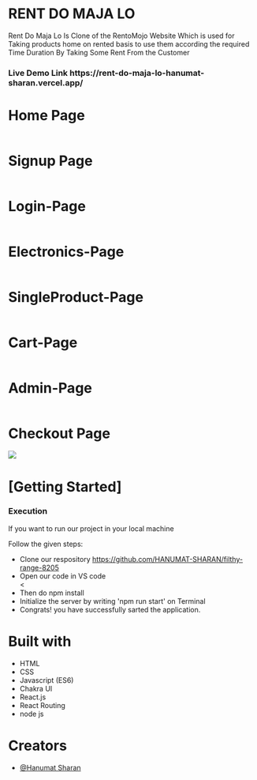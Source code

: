 # RENT DO MAJA LO
Rent Do Maja Lo Is Clone of the RentoMojo Website Which is used for Taking products home on rented basis to use them according the required Time Duration By Taking Some Rent From the Customer

<h3>Live Demo Link https://rent-do-maja-lo-hanumat-sharan.vercel.app/ </h3>



 <h1>Home Page</h1>
    <img src="https://i.ibb.co/MZhFqZW/Screenshot-from-2022-12-20-20-23-19.png" alt="">
  <h1>Signup Page</h1>
    <img src="https://i.ibb.co/V2fkZnp/Screenshot-from-2022-12-20-20-19-08.png" alt="">
<h1>Login-Page</h1>
    <img src="https://i.ibb.co/pyW4Pd4/Screenshot-from-2022-12-20-20-19-13.png" alt="">
    <h1>Electronics-Page</h1>
    <img src="https://i.ibb.co/2kp9K6c/Screenshot-from-2022-12-20-22-10-41.png" alt="">
     <h1>SingleProduct-Page</h1>
    <img src="https://i.ibb.co/Z160gkJ/Screenshot-from-2022-12-20-20-22-10.png" alt="">
     <h1>Cart-Page</h1>
    <img src="https://i.ibb.co/M7vnypg/Screenshot-from-2022-12-20-22-11-01.png" alt="">
    <h1>Admin-Page</h1>
    <img src="https://i.ibb.co/Qb2qHSx/Screenshot-from-2022-12-20-20-23-57.png" alt="">
    <h1>Checkout Page</h1>
    <img src="https://i.ibb.co/72LqHGy/Screenshot-from-2022-12-20-20-24-12.png">
    <h1>[Getting Started]</h1>
    <h3>Execution</h3>
    <p>If you want to run our project in your local machine</p>
    <p>Follow the given steps:</p>
    <ul>
        <li>Clone our respository <a href="https://github.com/HANUMAT-SHARAN/filthy-range-8205">https://github.com/HANUMAT-SHARAN/filthy-range-8205</a></li>
        <li>Open our code in VS code</li>
        <<li>Then do npm install</li>
        <li>Initialize the server by writing 'npm run start' on Terminal</li>
         <li>Congrats! you have successfully sarted the application.</li>
    </ul>
        <h1>Built with</h1>
    <ul>
        <li>HTML</li>
        <li>CSS</li>
        <li>Javascript (ES6)</li>
        <li>Chakra UI </li>
  <li>React.js</li>
  <li>React Routing</li>
        <li>node js</li>
    </ul>
        <h1>Creators</h1>
    <ul>
        <li><a href="https://github.com/HANUMAT-SHARAN">@Hanumat Sharan</a></li>
        
        
        


